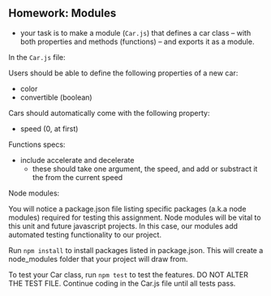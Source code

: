 ## Homework: Modules

- your task is to make a module  (`Car.js`) that defines a car class – with both properties and methods (functions) – and exports it as a module.

In the `Car.js` file:

Users should be able to define the following properties of a new car:
- color
- convertible (boolean)

Cars should automatically come with the following property:
- speed (0, at first)

Functions specs:
- include accelerate and decelerate
  - these should take one argument, the speed, and add or substract it the from the current speed

Node modules:

You will notice a package.json file listing specific packages (a.k.a node modules) required for testing this assignment. Node modules will be vital to this unit and future javascript projects. In this case, our modules add automated testing functionality to our project.

Run <code>npm install</code> to install packages listed in package.json. This will create a node_modules folder that your project will draw from.

To test your Car class, run <code>npm test</code> to test the features. DO NOT ALTER THE TEST FILE. Continue coding in the Car.js file until all tests pass.
